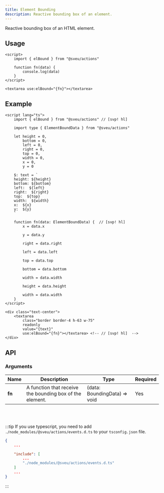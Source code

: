 ```yaml
---
title: Element Bounding
description: Reactive bounding box of an element.
---
```


<script>
    import Meta from "$components/meta.svelte"
</script>

<Meta name="elBound" lib="actions"/>

Reactive bounding box of an HTML element.

## Usage

```svelte
<script>
    import { elBound } from "@sveu/actions"

    function fn(data) {
        console.log(data)
    }
</script>

<textarea use:elBound="{fn}"></textarea>
```

## Example

```svelte live ln
<script lang="ts">
    import { elBound } from "@sveu/actions" // [svp! hl]

    import type { ElementBoundData } from "@sveu/actions"

    let height = 0,
        bottom = 0,
        left = 0,
        right = 0,
        top = 0,
        width = 0,
        x = 0,
        y = 0

    $: text = `
    height: ${height}
    bottom: ${bottom}
    left:  ${left}
    right:  ${right}
    top:  ${top}
    width:  ${width}
    x:  ${x}
    y:  ${y}
    `
    
    function fn(data: ElementBoundData) {  // [svp! hl]
        x = data.x

        y = data.y

        right = data.right

        left = data.left

        top = data.top

        bottom = data.bottom

        width = data.width

        height = data.height

        width = data.width
    }
</script>

<div class="text-center">
    <textarea
        class="border border-4 h-63 w-75"
        readonly
        value="{text}"
        use:elBound="{fn}"></textarea> <!-- // [svp! hl]  -->
</div>

```

## API

### Arguments

| Name                | Description                                  | Type                  | Required |
| ------------------- | -------------------------------------------- | --------------------- | -------- |
| **fn**              | A function that receive the bounding box of the element. | (data: BoundingData) => void | Yes |

<br/>
<br/>

:::tip
If you use typescript, you need to add `./node_modules/@sveu/actions/events.d.ts` to your `tsconfig.json` file.

```json
{
    ...

    "include": [
        ...
        "./node_modules/@sveu/actions/events.d.ts"
    ]
    ...
}
```

:::

